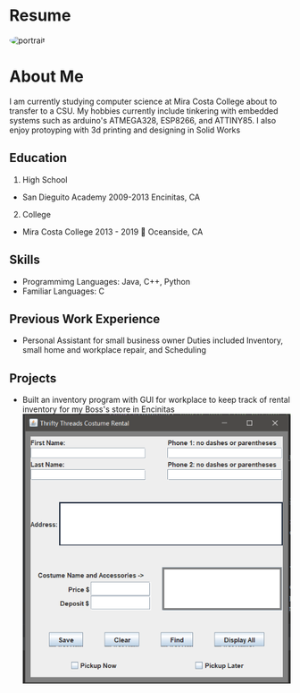 # Resume
<img style="border-radius:50%;" src="https://user-images.githubusercontent.com/24659139/53911173-8c58ef00-400a-11e9-85e6-32dcb402bff6.png" alt="portrait" title="Me"  />

# About Me
<p>
 I am currently studying computer science at Mira Costa College about to transfer to a CSU. My hobbies currently include 
 tinkering with embedded systems such as arduino's ATMEGA328, ESP8266, and ATTINY85. I also enjoy protoyping with 3d 
 printing and designing in Solid Works
</p>


## Education


1. High School
  * San Dieguito Academy 2009-2013 
    Encinitas, CA 
2. College
  * Mira Costa College 2013 - 2019 :metal:
    Oceanside, CA 

  
## Skills
* Programmimg Languages: Java, C++, Python
* Familiar Languages: C

## Previous Work Experience
* Personal Assistant for small business owner
Duties included Inventory, small home and workplace repair, and Scheduling

## Projects
* Built an inventory program with GUI for workplace to keep track of rental inventory for my Boss's store in Encinitas
![final project](https://github.com/Mario7497/Mario7497/blob/master/images/Final%20Project.PNG)
